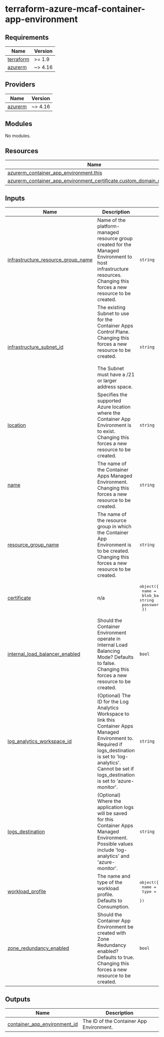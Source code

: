 # terraform-azure-mcaf-container-app-environment
<!-- BEGIN_TF_DOCS -->
## Requirements

| Name | Version |
|------|---------|
| <a name="requirement_terraform"></a> [terraform](#requirement\_terraform) | >= 1.9 |
| <a name="requirement_azurerm"></a> [azurerm](#requirement\_azurerm) | ~> 4.16 |

## Providers

| Name | Version |
|------|---------|
| <a name="provider_azurerm"></a> [azurerm](#provider\_azurerm) | ~> 4.16 |

## Modules

No modules.

## Resources

| Name | Type |
|------|------|
| [azurerm_container_app_environment.this](https://registry.terraform.io/providers/hashicorp/azurerm/latest/docs/resources/container_app_environment) | resource |
| [azurerm_container_app_environment_certificate.custom_domain_certificate](https://registry.terraform.io/providers/hashicorp/azurerm/latest/docs/resources/container_app_environment_certificate) | resource |

## Inputs

| Name | Description | Type | Default | Required |
|------|-------------|------|---------|:--------:|
| <a name="input_infrastructure_resource_group_name"></a> [infrastructure\_resource\_group\_name](#input\_infrastructure\_resource\_group\_name) | Name of the platform-managed resource group created for the Managed Environment to host infrastructure resources. Changing this forces a new resource to be created. | `string` | n/a | yes |
| <a name="input_infrastructure_subnet_id"></a> [infrastructure\_subnet\_id](#input\_infrastructure\_subnet\_id) | The existing Subnet to use for the Container Apps Control Plane. Changing this forces a new resource to be created.<br/><br/>The Subnet must have a /21 or larger address space. | `string` | n/a | yes |
| <a name="input_location"></a> [location](#input\_location) | Specifies the supported Azure location where the Container App Environment is to exist. Changing this forces a new resource to be created. | `string` | n/a | yes |
| <a name="input_name"></a> [name](#input\_name) | The name of the Container Apps Managed Environment. Changing this forces a new resource to be created. | `string` | n/a | yes |
| <a name="input_resource_group_name"></a> [resource\_group\_name](#input\_resource\_group\_name) | The name of the resource group in which the Container App Environment is to be created. Changing this forces a new resource to be created. | `string` | n/a | yes |
| <a name="input_certificate"></a> [certificate](#input\_certificate) | n/a | <pre>object({<br/>    name        = optional(string)<br/>    blob_base64 = string<br/>    password    = optional(string, "")<br/>  })</pre> | `null` | no |
| <a name="input_internal_load_balancer_enabled"></a> [internal\_load\_balancer\_enabled](#input\_internal\_load\_balancer\_enabled) | Should the Container Environment operate in Internal Load Balancing Mode? Defaults to false. Changing this forces a new resource to be created. | `bool` | `false` | no |
| <a name="input_log_analytics_workspace_id"></a> [log\_analytics\_workspace\_id](#input\_log\_analytics\_workspace\_id) | (Optional) The ID for the Log Analytics Workspace to link this Container Apps Managed Environment to. Required if logs\_destination is set to 'log-analytics'. Cannot be set if logs\_destination is set to 'azure-monitor'. | `string` | `null` | no |
| <a name="input_logs_destination"></a> [logs\_destination](#input\_logs\_destination) | (Optional) Where the application logs will be saved for this Container Apps Managed Environment. Possible values include 'log-analytics' and 'azure-monitor'. | `string` | `null` | no |
| <a name="input_workload_profile"></a> [workload\_profile](#input\_workload\_profile) | The name and type of the workload profile.<br/>Defaults to Consumption. | <pre>object({<br/>    name = string<br/>    type = string<br/>  })</pre> | <pre>{<br/>  "name": "Consumption",<br/>  "type": "Consumption"<br/>}</pre> | no |
| <a name="input_zone_redundancy_enabled"></a> [zone\_redundancy\_enabled](#input\_zone\_redundancy\_enabled) | Should the Container App Environment be created with Zone Redundancy enabled? Defaults to true. Changing this forces a new resource to be created. | `bool` | `true` | no |

## Outputs

| Name | Description |
|------|-------------|
| <a name="output_container_app_environment_id"></a> [container\_app\_environment\_id](#output\_container\_app\_environment\_id) | The ID of the Container App Environment. |
<!-- END_TF_DOCS -->